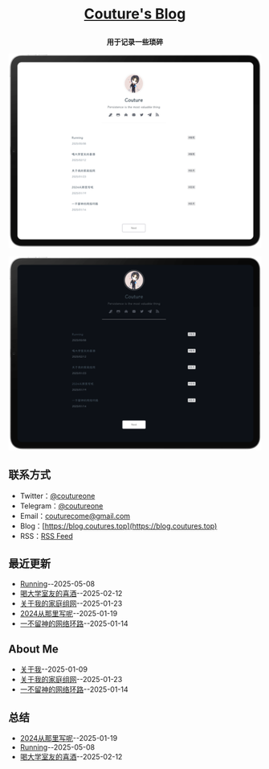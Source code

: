 **<p align="center">[Couture's Blog](https://blog.coutureone.top)</p>**
====

**<p align="center">用于记录一些琐碎</p>**
![white](https://github.com/coutureone/gitblog/blob/main/img/white.png?raw=true)

![dark](https://github.com/coutureone/gitblog/blob/main/img/dark.png?raw=true)

## 联系方式
- Twitter：[@coutureone](https://twitter.com/coutureone)
- Telegram：[@coutureone](https://t.me/coutureone)
- Email：[couturecome@gmail.com](mailto:couturecome@gmail.@163.com)
- Blog：[https://blog.coutures.top](https://blog.coutures.top)
- RSS：[RSS Feed](https://raw.githubusercontent.com/coutureone/gitblog/master/feed.xml)

## 最近更新
- [Running](https://github.com/coutureone/gitblog/issues/11)--2025-05-08
- [喝大学室友的喜酒](https://github.com/coutureone/gitblog/issues/10)--2025-02-12
- [关于我的家庭组网](https://github.com/coutureone/gitblog/issues/9)--2025-01-23
- [2024从那里写呢](https://github.com/coutureone/gitblog/issues/8)--2025-01-19
- [一不留神的网络环路](https://github.com/coutureone/gitblog/issues/7)--2025-01-14
## About Me
- [关于我](https://github.com/coutureone/gitblog/issues/6)--2025-01-09
- [关于我的家庭组网](https://github.com/coutureone/gitblog/issues/9)--2025-01-23
- [一不留神的网络环路](https://github.com/coutureone/gitblog/issues/7)--2025-01-14
## 总结
- [2024从那里写呢](https://github.com/coutureone/gitblog/issues/8)--2025-01-19
- [Running](https://github.com/coutureone/gitblog/issues/11)--2025-05-08
- [喝大学室友的喜酒](https://github.com/coutureone/gitblog/issues/10)--2025-02-12
